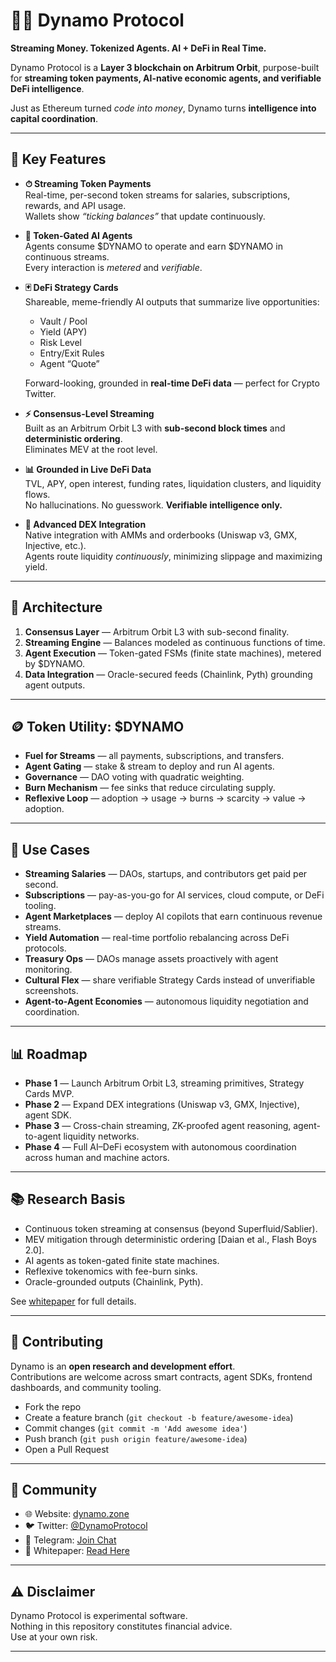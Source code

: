 # 🌊🤖 Dynamo Protocol

**Streaming Money. Tokenized Agents. AI + DeFi in Real Time.**

Dynamo Protocol is a **Layer 3 blockchain on Arbitrum Orbit**, purpose-built for **streaming token payments, AI-native economic agents, and verifiable DeFi intelligence**.  

Just as Ethereum turned *code into money*, Dynamo turns **intelligence into capital coordination**.

---

## 🚀 Key Features

- **⏱ Streaming Token Payments**  
  Real-time, per-second token streams for salaries, subscriptions, rewards, and API usage.  
  Wallets show *“ticking balances”* that update continuously.

- **🤖 Token-Gated AI Agents**  
  Agents consume $DYNAMO to operate and earn $DYNAMO in continuous streams.  
  Every interaction is *metered* and *verifiable*.

- **🃏 DeFi Strategy Cards**  
  Shareable, meme-friendly AI outputs that summarize live opportunities:  
  - Vault / Pool  
  - Yield (APY)  
  - Risk Level  
  - Entry/Exit Rules  
  - Agent “Quote”  

  Forward-looking, grounded in **real-time DeFi data** — perfect for Crypto Twitter.

- **⚡ Consensus-Level Streaming**  
  Built as an Arbitrum Orbit L3 with **sub-second block times** and **deterministic ordering**.  
  Eliminates MEV at the root level.

- **📊 Grounded in Live DeFi Data**  
  TVL, APY, open interest, funding rates, liquidation clusters, and liquidity flows.  
  No hallucinations. No guesswork. **Verifiable intelligence only.**

- **🔗 Advanced DEX Integration**  
  Native integration with AMMs and orderbooks (Uniswap v3, GMX, Injective, etc.).  
  Agents route liquidity *continuously*, minimizing slippage and maximizing yield.

---

## 🧩 Architecture

1. **Consensus Layer** — Arbitrum Orbit L3 with sub-second finality.  
2. **Streaming Engine** — Balances modeled as continuous functions of time.  
3. **Agent Execution** — Token-gated FSMs (finite state machines), metered by $DYNAMO.  
4. **Data Integration** — Oracle-secured feeds (Chainlink, Pyth) grounding agent outputs.

---

## 🪙 Token Utility: $DYNAMO

- **Fuel for Streams** — all payments, subscriptions, and transfers.  
- **Agent Gating** — stake & stream to deploy and run AI agents.  
- **Governance** — DAO voting with quadratic weighting.  
- **Burn Mechanism** — fee sinks that reduce circulating supply.  
- **Reflexive Loop** — adoption → usage → burns → scarcity → value → adoption.

---

## 📌 Use Cases

- **Streaming Salaries** — DAOs, startups, and contributors get paid per second.  
- **Subscriptions** — pay-as-you-go for AI services, cloud compute, or DeFi tooling.  
- **Agent Marketplaces** — deploy AI copilots that earn continuous revenue streams.  
- **Yield Automation** — real-time portfolio rebalancing across DeFi protocols.  
- **Treasury Ops** — DAOs manage assets proactively with agent monitoring.  
- **Cultural Flex** — share verifiable Strategy Cards instead of unverifiable screenshots.  
- **Agent-to-Agent Economies** — autonomous liquidity negotiation and coordination.

---

## 📊 Roadmap

- **Phase 1** — Launch Arbitrum Orbit L3, streaming primitives, Strategy Cards MVP.  
- **Phase 2** — Expand DEX integrations (Uniswap v3, GMX, Injective), agent SDK.  
- **Phase 3** — Cross-chain streaming, ZK-proofed agent reasoning, agent-to-agent liquidity networks.  
- **Phase 4** — Full AI–DeFi ecosystem with autonomous coordination across human and machine actors.

---

## 📚 Research Basis

- Continuous token streaming at consensus (beyond Superfluid/Sablier).  
- MEV mitigation through deterministic ordering \[Daian et al., Flash Boys 2.0\].  
- AI agents as token-gated finite state machines.  
- Reflexive tokenomics with fee-burn sinks.  
- Oracle-grounded outputs (Chainlink, Pyth).  

See [whitepaper](./DynamoProtocolWhitepaper.pdf) for full details.

---

## 🤝 Contributing

Dynamo is an **open research and development effort**.  
Contributions are welcome across smart contracts, agent SDKs, frontend dashboards, and community tooling.

- Fork the repo  
- Create a feature branch (`git checkout -b feature/awesome-idea`)  
- Commit changes (`git commit -m 'Add awesome idea'`)  
- Push branch (`git push origin feature/awesome-idea`)  
- Open a Pull Request  

---

## 📢 Community

- 🌐 Website: [dynamo.zone](https://dynamo.zone)  
- 🐦 Twitter: [@DynamoProtocol](https://x.com/dynamoprotocol)  
- 💬 Telegram: [Join Chat](https://t.me/DynamoProtocol)  
- 📄 Whitepaper: [Read Here](./DynamoProtocolWhitepaper.pdf)

---

## ⚠️ Disclaimer

Dynamo Protocol is experimental software.  
Nothing in this repository constitutes financial advice.  
Use at your own risk.

---


